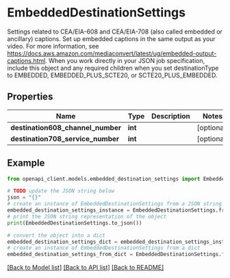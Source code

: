 # EmbeddedDestinationSettings

Settings related to CEA/EIA-608 and CEA/EIA-708 (also called embedded or ancillary) captions. Set up embedded captions in the same output as your video. For more information, see https://docs.aws.amazon.com/mediaconvert/latest/ug/embedded-output-captions.html. When you work directly in your JSON job specification, include this object and any required children when you set destinationType to EMBEDDED, EMBEDDED_PLUS_SCTE20, or SCTE20_PLUS_EMBEDDED.

## Properties

Name | Type | Description | Notes
------------ | ------------- | ------------- | -------------
**destination608_channel_number** | **int** |  | [optional] 
**destination708_service_number** | **int** |  | [optional] 

## Example

```python
from openapi_client.models.embedded_destination_settings import EmbeddedDestinationSettings

# TODO update the JSON string below
json = "{}"
# create an instance of EmbeddedDestinationSettings from a JSON string
embedded_destination_settings_instance = EmbeddedDestinationSettings.from_json(json)
# print the JSON string representation of the object
print(EmbeddedDestinationSettings.to_json())

# convert the object into a dict
embedded_destination_settings_dict = embedded_destination_settings_instance.to_dict()
# create an instance of EmbeddedDestinationSettings from a dict
embedded_destination_settings_from_dict = EmbeddedDestinationSettings.from_dict(embedded_destination_settings_dict)
```
[[Back to Model list]](../README.md#documentation-for-models) [[Back to API list]](../README.md#documentation-for-api-endpoints) [[Back to README]](../README.md)


